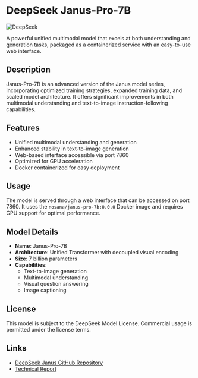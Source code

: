# DeepSeek Janus-Pro-7B

![DeepSeek](https://avatars.githubusercontent.com/u/148330874?s=48&v=4)

A powerful unified multimodal model that excels at both understanding and generation tasks, packaged as a containerized service with an easy-to-use web interface.

## Description

Janus-Pro-7B is an advanced version of the Janus model series, incorporating optimized training strategies, expanded training data, and scaled model architecture. It offers significant improvements in both multimodal understanding and text-to-image instruction-following capabilities.

## Features

- Unified multimodal understanding and generation
- Enhanced stability in text-to-image generation
- Web-based interface accessible via port 7860
- Optimized for GPU acceleration
- Docker containerized for easy deployment

## Usage

The model is served through a web interface that can be accessed on port 7860. It uses the `nosana/janus-pro-7b:0.0.0` Docker image and requires GPU support for optimal performance.

## Model Details

- **Name**: Janus-Pro-7B
- **Architecture**: Unified Transformer with decoupled visual encoding
- **Size**: 7 billion parameters
- **Capabilities**: 
  - Text-to-image generation
  - Multimodal understanding
  - Visual question answering
  - Image captioning

## License

This model is subject to the DeepSeek Model License. Commercial usage is permitted under the license terms.

## Links

- [DeepSeek Janus GitHub Repository](https://github.com/deepseek-ai/Janus)
- [Technical Report](https://github.com/deepseek-ai/Janus/blob/main/janus_pro_tech_report.pdf) 